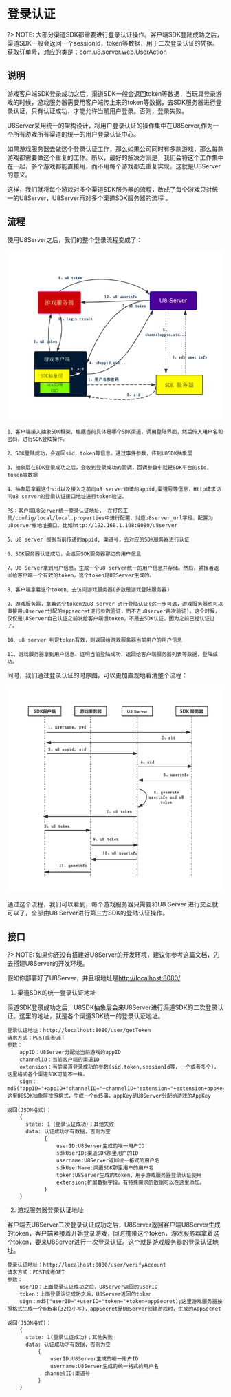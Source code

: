 # 登录认证

?> NOTE: 大部分渠道SDK都需要进行登录认证操作。客户端SDK登陆成功之后，渠道SDK一般会返回一个sessionId，token等数据，用于二次登录认证的凭据。
   获取订单号，对应的类是：com.u8.server.web.UserAction
   
## 说明
游戏客户端SDK登录成功之后，渠道SDK一般会返回token等数据，当玩具登录游戏的时候，游戏服务器需要用客户端传上来的token等数据，去SDK服务器进行登录认证，只有认证成功，才能允许当前用户登录。否则，登录失败。

U8Server采用统一的架构设计，将用户登录认证的操作集中在U8Server,作为一个所有游戏所有渠道的统一的用户登录认证中心。

如果游戏服务器去做这个登录认证工作，那么如果公司同时有多款游戏，那么每款游戏都需要做这个重复的工作。所以，最好的解决方案是，我们会将这个工作集中在一起，多个游戏都能直接用，而不用每个游戏都去重复实现。这就是U8Server的意义。

这样，我们就将每个游戏对多个渠道SDK服务器的流程，改成了每个游戏只对统一的U8Server，U8Server再对多个渠道SDK服务器的流程 。

## 流程
使用U8Server之后，我们的整个登录流程变成了：

![login](../../../_images/mobile_game/login.jpg)

```
1、客户端接入抽象SDK框架，根据当前具体是哪个SDK渠道，调用登陆界面，然后传入用户名和密码，进行SDK登陆操作。

2、SDK登陆成功，会返回sid，token等信息。通过事件参数，传到U8SDK抽象层

3、抽象层在SDK登录成功之后，会收到登录成功的回调，回调参数中就是SDK平台的sid，token等数据

4、抽象层拿着这个sid以及接入之前向u8 server申请的appid,渠道号等信息，Http请求访问u8 server的登录认证接口地址进行token验证。

PS：客户端U8Server统一登录认证地址， 在打包工具/config/local/local.properties中进行配置，对应u8server_url字段。配置为u8server根地址接口。比如http://192.168.1.108:8080/u8server

5、u8 server 根据当前传递的appid, 渠道号，去对应的SDK服务器进行认证

6、SDK服务器认证成功，会返回SDK服务器那边的用户信息

7、U8 Server拿到用户信息，生成一个u8 server统一的用户信息并存储。然后，紧接着返回给客户端一个有效的token，这个token是U8Server生成的。

8、客户端拿着这个token，去访问游戏服务器(多数是游戏登陆服务器)

9、游戏服务器，拿着这个token去u8 server 进行登陆认证(这一步可选，游戏服务器也可以直接用u8server分配的appsecret进行参数验证，而不去u8server再次验证)。这个时候，仅仅是U8Server自己认证之前发给客户端饿token。不是去SDK认证，因为之前已经认证过了。

10、u8 server 判定token有效，则返回给游戏服务器当前用户的用户信息

11、游戏服务器拿到用户信息，证明当前登陆成功，返回给客户端服务器列表等数据，登陆成功。
```

同时，我们通过登录认证的时序图，可以更加直观地看清整个流程：

![login2](../../../_images/mobile_game/login2.png)

通过这个流程，我们可以看到，每个游戏服务器只需要和U8 Server 进行交互就可以了，全部由U8 Server进行第三方SDK的登陆认证操作。

## 接口

?> NOTE: 如果你还没有搭建好U8Server的开发环境，建议你参考这篇文档，先去搭建U8Server的开发环境。

假如你部署好了U8Server，并且根地址是[http://localhost:8080/](http://localhost:8080/)

1. 渠道SDK的统一登录认证地址

渠道SDK登录成功之后，U8SDK抽象层会来U8Server进行渠道SDK的二次登录认证。这里的地址，就是各个渠道SDK统一的登录认证地址。

```
登录认证地址：http://localhost:8080/user/getToken
请求方式：POST或者GET
参数：
    appID：U8Server分配给当前游戏的appID
    channelID：当前客户端的渠道ID
    extension：当前渠道登录成功的参数(sid,token,sessionId等，一个或者多个)，这里格式各个渠道SDK可能不一样。
    sign：md5("appID="+appID+"channelID="+channelID+"extension="+extension+appKey);这里U8SDK抽象层按照格式，生成一个md5串，appKey是U8Server分配给游戏的AppKey

返回(JSON格式)：
    { 
      state: 1（登录认证成功）；其他失败
      data: 认证成功才有数据，否则为空
            {
                userID:U8Server生成的唯一用户ID
                sdkUserID:渠道SDK那里用户的ID
                username:U8Server返回统一格式的用户名
                sdkUserName:渠道SDK那里用户的用户名
                token:U8Server生成的token，用于游戏服务器登录认证使用
                extension:扩展数据字段。有特殊需求的数据可以在这里添加。
            }
    }
```

2. 游戏服务器登录认证地址

客户端去U8Server二次登录认证成功之后，U8Server返回客户端U8Server生成的token，客户端紧接着开始登录游戏，同时携带这个token，游戏服务器拿着这个token，要来U8Server进行一次登录认证。这个就是游戏服务器的登录认证地址。

```
登录认证地址：http://localhost:8080/user/verifyAccount
请求方式：POST或者GET
参数：
    userID：上面登录认证成功之后，U8Server返回的userID
    token：上面登录认证成功之后，U8Server返回的token
    sign：md5("userID="+userID+"token="+token+appSecret);这里游戏服务器按照格式生成一个md5串(32位小写)，appSecret是U8Server创建游戏时，生成的AppSecret

返回(JSON格式)：
    {
      state: 1(登录认证成功)；其他失败
      data: 认证成功才有数据，否则为空
          {
              userID:U8Server生成的唯一用户ID
              username:U8Server生成的统一格式的用户名
            channelID:渠道号
          }
    }
```